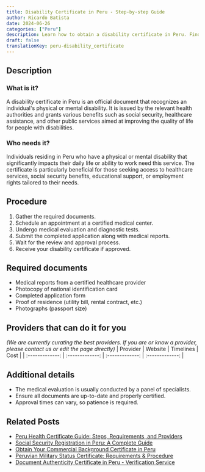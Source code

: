 ```yaml
---
title: Disability Certificate in Peru - Step-by-step Guide
author: Ricardo Batista
date: 2024-06-26
categories: ["Peru"]
description: Learn how to obtain a disability certificate in Peru. Find out who qualifies, required documents, and the step-by-step procedure.
draft: false
translationKey: peru-disability_certificate
---
```


## Description
### What is it?
A disability certificate in Peru is an official document that recognizes an individual's physical or mental disability. It is issued by the relevant health authorities and grants various benefits such as social security, healthcare assistance, and other public services aimed at improving the quality of life for people with disabilities.

### Who needs it?
Individuals residing in Peru who have a physical or mental disability that significantly impacts their daily life or ability to work need this service. The certificate is particularly beneficial for those seeking access to healthcare services, social security benefits, educational support, or employment rights tailored to their needs.

## Procedure

1. Gather the required documents.
2. Schedule an appointment at a certified medical center.
3. Undergo medical evaluation and diagnostic tests.
4. Submit the completed application along with medical reports.
5. Wait for the review and approval process.
6. Receive your disability certificate if approved.


## Required documents

- Medical reports from a certified healthcare provider
- Photocopy of national identification card
- Completed application form
- Proof of residence (utility bill, rental contract, etc.)
- Photographs (passport size)


## Providers that can do it for you
_(We are currently curating the best providers. If you are or know a provider, please contact us or edit the page directly)_
| Provider        |     Website     |     Timelines    |       Cost      |
| :-------------: | :-------------: |  :-------------: | :-------------: |

## Additional details

- The medical evaluation is usually conducted by a panel of specialists.
- Ensure all documents are up-to-date and properly certified.
- Approval times can vary, so patience is required.




## Related Posts

- [Peru Health Certificate Guide: Steps, Requirements, and Providers](https://tramitit.com/guides/peru/health_certificate/)
- [Social Security Registration in Peru: A Complete Guide](https://tramitit.com/guides/peru/social_security_registration/)
- [Obtain Your Commercial Background Certificate in Peru](https://tramitit.com/guides/peru/commercial_background_certificate/)
- [Peruvian Military Status Certificate: Requirements & Procedure](https://tramitit.com/guides/peru/military_status_certificate/)
- [Document Authenticity Certificate in Peru - Verification Service](https://tramitit.com/guides/peru/document_authenticity_certificate/)
